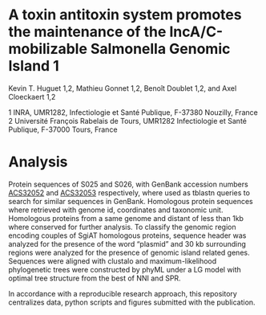 # A toxin antitoxin system promotes the maintenance of the IncA/C-mobilizable Salmonella Genomic Island 1

Kevin T. Huguet 1,2, Mathieu Gonnet 1,2, Benoît Doublet 1,2, and Axel Cloeckaert 1,2

1 INRA, UMR1282, Infectiologie et Santé Publique, F-37380 Nouzilly, France
2 Université François Rabelais de Tours, UMR1282 Infectiologie et Santé Publique, F-37000 Tours, France

# Analysis

Protein sequences of S025 and S026, with GenBank accession numbers [ACS32052](http://www.ncbi.nlm.nih.gov/protein/239842535) and [ACS32053](http://www.ncbi.nlm.nih.gov/protein/ACS32053) respectively, where used as tblastn queries to search for similar sequences in GenBank. Homologous protein sequences where retrieved with genome id, coordinates and taxonomic unit. 
Homologous proteins from a same genome and distant of less than 1kb where conserved for further analysis. 
To classify the genomic region encoding couples of SgiAT homologous proteins, sequence header was analyzed for the presence of the word “plasmid” and 30 kb surrounding regions were analyzed for the presence of genomic island related genes. 
Sequences were aligned with clustalo and maximum-likelihood phylogenetic trees were constructed by phyML under a LG model with optimal tree structure from the best of NNI and SPR. 

In accordance with a reproducible research approach, this repository centralizes data, python scripts and figures submitted with the publication.
